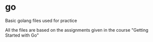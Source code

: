 # go
Basic golang files used for practice

All the files are based on the assignments given in the course "Getting Started with Go"
